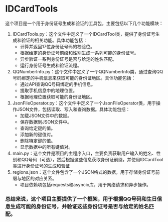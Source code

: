 # IDCardTools
这个项目是一个用于身份证号生成和验证的工具包，主要包括以下几个功能模块：
1. IDCardTools.py：这个文件中定义了一个IDCardTool类，提供了身份证号生成和验证的相关功能。具体功能包括：
    * 计算并返回17位身份证号码的校验位。
    * 根据给定的身份证号前缀和性别生成一系列可能的身份证号。
    * 异步验证一系列身份证号是否与给定的姓名匹配。
    * 运行身份证号生成和验证流程。
2. QQNumberInfo.py：这个文件中定义了一个QQNumberInfo类，通过查询QQ号码绑定的手机信息来获取可能的身份证地区。具体功能包括：
   * 通过API查询QQ号码绑定的手机信息。
   * 提取手机信息中的地理位置。
   * 根据地理位置获取可能的身份证地区。
3. JsonFileOperator.py：这个文件中定义了一个JsonFileOperator类，用于操作JSON文件，包括读取、写入和查询数据。具体功能包括：
   * 加载JSON文件中的数据。
   * 保存数据到JSON文件中。
   * 查询给定键的值。
   * 添加新的键值对。
   * 删除特定键的值。
   * 显示数据中的所有键值对。
4. main.py：这个文件是项目的主程序入口，主要负责获取用户输入的姓名、性别和QQ号码（可选），然后根据这些信息获取身份证前缀，并使用IDCardTool类进行身份证号的生成和验证
5. regions.json：这个文件包含了一个JSON格式的数据，用于存储身份证号前缀与地区的对应关系。
   * 项目依赖项包括requests和asyncio库，用于网络请求和异步操作。
### 总结来说，这个项目主要提供了一个框架，用于根据QQ号码和生日信息生成可能的身份证号，并验证这些身份证号是否与给定的姓名匹配。